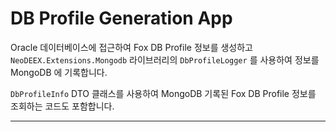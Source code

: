 ﻿# DB Profile Generation App

Oracle 데이터베이스에 접근하여 Fox DB Profile 정보를 생성하고 `NeoDEEX.Extensions.Mongodb` 라이브러리의 `DbProfileLogger` 를 사용하여 정보를 MongoDB 에 기록합니다.

`DbProfileInfo` DTO 클래스를 사용하여 MongoDB 기록된 Fox DB Profile 정보를 조회하는 코드도 포함합니다.

---
